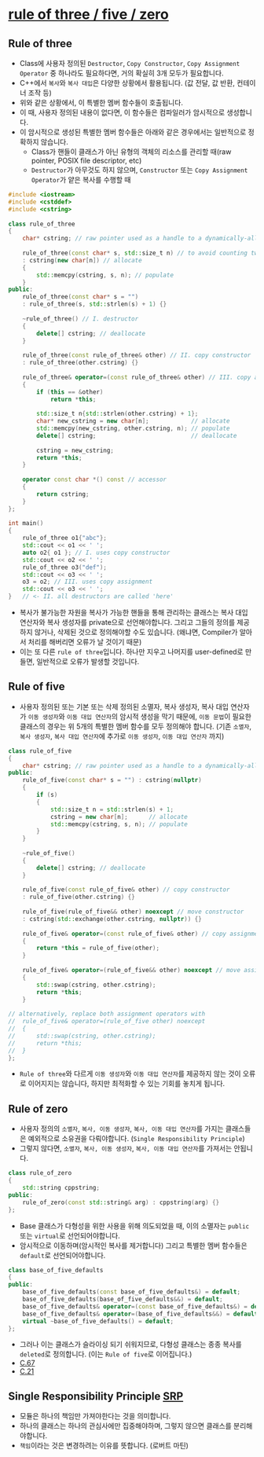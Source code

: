 # [rule of three / five / zero](https://en.cppreference.com/w/cpp/language/rule_of_three)
## Rule of three
- Class에 사용자 정의된 `Destructor`, `Copy Constructor`, `Copy Assignment Operator` 중 하나라도 필요하다면, 거의 확실히 3개 모두가 필요합니다.
- C++에서 `복사`와 `복사 대입`은 다양한 상황에서 활용됩니다. (값 전달, 값 반환, 컨테이너 조작 등)
- 위와 같은 상황에서, 이 특별한 멤버 함수들이 호출됩니다.
- 이 때, 사용자 정의된 내용이 없다면, 이 함수들은 컴파일러가 암시적으로 생성합니다.
- 이 암시적으로 생성된 특별한 멤버 함수들은 아래와 같은 경우에서는 일반적으로 정확하지 않습니다.
  - Class가 핸들이 클래스가 아닌 유형의 객체의 리소스를 관리할 때(raw pointer, POSIX file descriptor, etc)
  - `Destructor`가 아무것도 하지 않으며, `Constructor` 또는 `Copy Assignment Operator`가 얕은 복사를 수행할 때
```C++
#include <iostream>
#include <cstddef>
#include <cstring>
 
class rule_of_three
{
    char* cstring; // raw pointer used as a handle to a dynamically-allocated memory block
 
    rule_of_three(const char* s, std::size_t n) // to avoid counting twice
    : cstring(new char[n]) // allocate
    {
        std::memcpy(cstring, s, n); // populate
    }
public:
    rule_of_three(const char* s = "")
    : rule_of_three(s, std::strlen(s) + 1) {}
 
    ~rule_of_three() // I. destructor
    {
        delete[] cstring; // deallocate
    }
 
    rule_of_three(const rule_of_three& other) // II. copy constructor
    : rule_of_three(other.cstring) {}
 
    rule_of_three& operator=(const rule_of_three& other) // III. copy assignment
    {
        if (this == &other)
            return *this;
 
        std::size_t n{std::strlen(other.cstring) + 1};
        char* new_cstring = new char[n];            // allocate
        std::memcpy(new_cstring, other.cstring, n); // populate
        delete[] cstring;                           // deallocate
 
        cstring = new_cstring;
        return *this;
    }
 
    operator const char *() const // accessor
    {
        return cstring;
    }
};
 
int main()
{
    rule_of_three o1{"abc"};
    std::cout << o1 << ' ';
    auto o2{ o1 }; // I. uses copy constructor
    std::cout << o2 << ' ';
    rule_of_three o3("def");
    std::cout << o3 << ' ';
    o3 = o2; // III. uses copy assignment
    std::cout << o3 << ' ';
}   // <- II. all destructors are called 'here'
```
- 복사가 불가능한 자원을 복사가 가능한 핸들을 통해 관리하는 클래스는 복사 대입 연산자와 복사 생성자를 private으로 선언해야합니다. 그리고 그들의 정의를 제공하지 않거나, 삭제된 것으로 정의해야할 수도 있습니다. (왜냐면, Compiler가 알아서 처리를 해버리면 오류가 날 것이기 때문)
- 이는 또 다른 `rule of three`입니다. 하나만 지우고 나머지를 user-defined로 만들면, 일반적으로 오류가 발생할 것입니다.

## Rule of five
- 사용자 정의된 또는 기본 또는 삭제 정의된 소멸자, 복사 생성자, 복사 대입 연산자가 `이동 생성자`와 `이동 대입 연산자`의 암시적 생성을 막기 때문에, `이동 문법`이 필요한 클래스의 경우는 위 5개의 특별한 멤버 함수를 모두 정의해야 합니다. (기존 `소멸자`, `복사 생성자`, `복사 대입 연산자`에 추가로 `이동 생성자`, `이동 대입 연산자` 까지)
```c++
class rule_of_five
{
    char* cstring; // raw pointer used as a handle to a dynamically-allocated memory block
public:
    rule_of_five(const char* s = "") : cstring(nullptr)
    { 
        if (s)
        {
            std::size_t n = std::strlen(s) + 1;
            cstring = new char[n];      // allocate
            std::memcpy(cstring, s, n); // populate 
        } 
    }
 
    ~rule_of_five()
    {
        delete[] cstring; // deallocate
    }
 
    rule_of_five(const rule_of_five& other) // copy constructor
    : rule_of_five(other.cstring) {}
 
    rule_of_five(rule_of_five&& other) noexcept // move constructor
    : cstring(std::exchange(other.cstring, nullptr)) {}
 
    rule_of_five& operator=(const rule_of_five& other) // copy assignment
    {
        return *this = rule_of_five(other);
    }
 
    rule_of_five& operator=(rule_of_five&& other) noexcept // move assignment
    {
        std::swap(cstring, other.cstring);
        return *this;
    }
 
// alternatively, replace both assignment operators with 
//  rule_of_five& operator=(rule_of_five other) noexcept
//  {
//      std::swap(cstring, other.cstring);
//      return *this;
//  }
};
```
- `Rule of three`와 다르게 `이동 생성자`와 `이동 대입 연산자`를 제공하지 않는 것이 오류로 이어지지는 않습니다, 하지만 최적화할 수 있는 기회를 놓치게 됩니다.

## Rule of zero
- 사용자 정의의 `소멸자`, `복사, 이동 생성자`, `복사, 이동 대입 연산자`를 가지는 클래스들은 예외적으로 소유권을 다뤄야합니다. (`Single Responsibility Principle`)
- 그렇지 않다면, `소멸자`, `복사, 이동 생성자`, `복사, 이동 대입 연산자`를 가져서는 안됩니다.
```c++
class rule_of_zero
{
    std::string cppstring;
public:
    rule_of_zero(const std::string& arg) : cppstring(arg) {}
};
```
- Base 클래스가 다형성을 위한 사용을 위해 의도되었을 때, 이의 소멸자는 `public` 또는 `virtual`로 선언되어야합니다.
- 암시적으로 이동하며(암시적인 복사를 제거합니다) 그리고 특별한 멤버 함수들은 `default`로 선언되어야합니다.
```c++
class base_of_five_defaults
{
public:
    base_of_five_defaults(const base_of_five_defaults&) = default;
    base_of_five_defaults(base_of_five_defaults&&) = default;
    base_of_five_defaults& operator=(const base_of_five_defaults&) = default;
    base_of_five_defaults& operator=(base_of_five_defaults&&) = default;
    virtual ~base_of_five_defaults() = default;
};
```
- 그러나 이는 클래스가 슬라이싱 되기 쉬워지므로, 다형성 클래스는 종종 복사를 `deleted`로 정의합니다. (이는 `Rule of five`로 이어집니다.)
- [C.67](https://isocpp.github.io/CppCoreGuidelines/CppCoreGuidelines#c67-a-polymorphic-class-should-suppress-public-copymove)
- [C.21](https://isocpp.github.io/CppCoreGuidelines/CppCoreGuidelines#c21-if-you-define-or-delete-any-copy-move-or-destructor-function-define-or-delete-them-all)

## Single Responsibility Principle [SRP](https://inpa.tistory.com/entry/OOP-%F0%9F%92%A0-%EC%95%84%EC%A3%BC-%EC%89%BD%EA%B2%8C-%EC%9D%B4%ED%95%B4%ED%95%98%EB%8A%94-SRP-%EB%8B%A8%EC%9D%BC-%EC%B1%85%EC%9E%84-%EC%9B%90%EC%B9%99)
- 모듈은 하나의 책임만 가져야한다는 것을 의미합니다.
- 하나의 클래스는 하나의 관심사에만 집중해야하며, 그렇지 않으면 클래스를 분리해야합니다.
- `책임`이라는 것은 변경하려는 이유를 뜻합니다. (로버트 마틴)